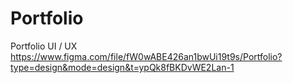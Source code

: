 # Portfolio
Portfolio UI / UX
https://www.figma.com/file/fW0wABE426an1bwUi19t9s/Portfolio?type=design&mode=design&t=ypQk8fBKDvWE2Lan-1
